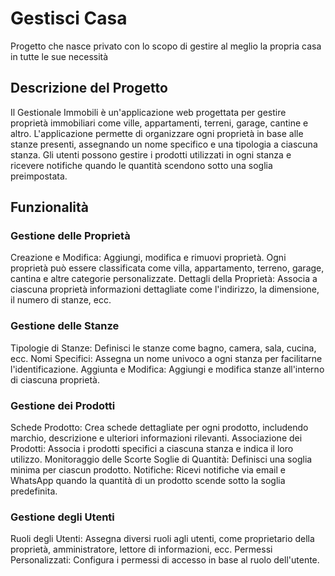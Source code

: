 # Gestisci Casa
Progetto che nasce privato con lo scopo di gestire al meglio la propria casa in tutte le sue necessità

## Descrizione del Progetto
Il Gestionale Immobili è un'applicazione web progettata per gestire proprietà immobiliari come ville, appartamenti, terreni, garage, cantine e altro. L'applicazione permette di organizzare ogni proprietà in base alle stanze presenti, assegnando un nome specifico e una tipologia a ciascuna stanza. Gli utenti possono gestire i prodotti utilizzati in ogni stanza e ricevere notifiche quando le quantità scendono sotto una soglia preimpostata.

## Funzionalità

### Gestione delle Proprietà
Creazione e Modifica: Aggiungi, modifica e rimuovi proprietà. Ogni proprietà può essere classificata come villa, appartamento, terreno, garage, cantina e altre categorie personalizzate.
Dettagli della Proprietà: Associa a ciascuna proprietà informazioni dettagliate come l'indirizzo, la dimensione, il numero di stanze, ecc.

### Gestione delle Stanze
Tipologie di Stanze: Definisci le stanze come bagno, camera, sala, cucina, ecc.
Nomi Specifici: Assegna un nome univoco a ogni stanza per facilitarne l'identificazione.
Aggiunta e Modifica: Aggiungi e modifica stanze all'interno di ciascuna proprietà.

### Gestione dei Prodotti
Schede Prodotto: Crea schede dettagliate per ogni prodotto, includendo marchio, descrizione e ulteriori informazioni rilevanti.
Associazione dei Prodotti: Associa i prodotti specifici a ciascuna stanza e indica il loro utilizzo.
Monitoraggio delle Scorte
Soglie di Quantità: Definisci una soglia minima per ciascun prodotto.
Notifiche: Ricevi notifiche via email e WhatsApp quando la quantità di un prodotto scende sotto la soglia predefinita.

### Gestione degli Utenti
Ruoli degli Utenti: Assegna diversi ruoli agli utenti, come proprietario della proprietà, amministratore, lettore di informazioni, ecc.
Permessi Personalizzati: Configura i permessi di accesso in base al ruolo dell'utente.
